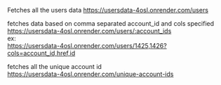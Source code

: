 Fetches all the users data
https://usersdata-4osl.onrender.com/users<br/>

fetches data based on comma separated account_id and cols specified<br/>
https://usersdata-4osl.onrender.com/users/:account_ids<br/>
ex:<br/>
https://usersdata-4osl.onrender.com/users/1425,1426?cols=account_id,href,id<br/>

fetches all the unique account id<br/>
https://usersdata-4osl.onrender.com/unique-account-ids<br/>


